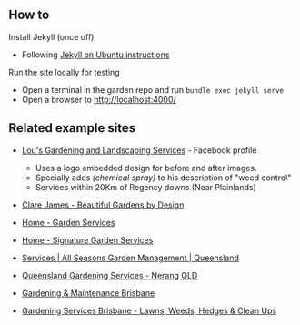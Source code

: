 <!--
 Copyright (C) 2024 David Jones
 
 This program is free software: you can redistribute it and/or modify
 it under the terms of the GNU Affero General Public License as
 published by the Free Software Foundation, either version 3 of the
 License, or (at your option) any later version.
 
 This program is distributed in the hope that it will be useful,
 but WITHOUT ANY WARRANTY; without even the implied warranty of
 MERCHANTABILITY or FITNESS FOR A PARTICULAR PURPOSE.  See the
 GNU Affero General Public License for more details.
 
 You should have received a copy of the GNU Affero General Public License
 along with this program.  If not, see <https://www.gnu.org/licenses/>.
-->

## How to 

Install Jekyll (once off)
- Following [Jekyll on Ubuntu instructions](https://jekyllrb.com/docs/installation/ubuntu/)

Run the site locally for testing

- Open a terminal in the garden repo and run `bundle exec jekyll serve`
- Open a browser to [http://localhost:4000/](http://localhost:4000/)

## Related example sites


- [Lou's Gardening and Landscaping Services](https://www.facebook.com/people/Lous-Gardening-and-Landscaping-Services/100086364647648/) - Facebook profile

    - Uses a logo embedded design for before and after images.
    - Specially adds _(chemical spray)_ to his description of "weed control"
    - Services within 20Km of Regency downs (Near Plainlands)

- [Clare James - Beautiful Gardens by Design](https://clarejames.com.au/)
- [Home - Garden Services](https://www.gardenservicesbrisbane.com.au/) 
- [Home - Signature Garden Services](https://signaturegardenservices.com.au/)
- [Services | All Seasons Garden Management | Queensland](https://www.asgm.com.au/services)
- [Queensland Gardening Services - Nerang QLD](https://www.serviceseeking.com.au/profile/91322-queensland-gardening-services)
- [Gardening & Maintenance Brisbane](https://queenslandhorticulture.com.au/our-services/garden-maintenance/)
- [Gardening Services Brisbane - Lawns, Weeds, Hedges & Clean Ups](https://www.greenteambrisbane.com.au/)
